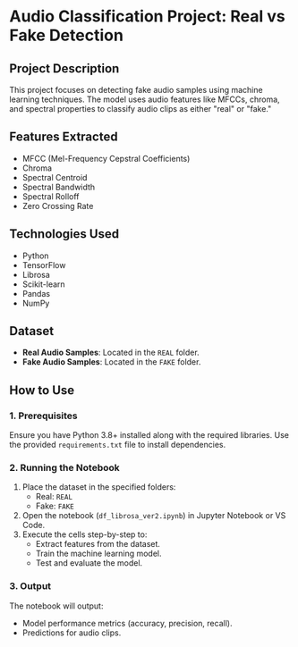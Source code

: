 # Audio Classification Project: Real vs Fake Detection

## Project Description
This project focuses on detecting fake audio samples using machine learning techniques. The model uses audio features like MFCCs, chroma, and spectral properties to classify audio clips as either "real" or "fake."

## Features Extracted
- MFCC (Mel-Frequency Cepstral Coefficients)
- Chroma
- Spectral Centroid
- Spectral Bandwidth
- Spectral Rolloff
- Zero Crossing Rate

## Technologies Used
- Python
- TensorFlow
- Librosa
- Scikit-learn
- Pandas
- NumPy

## Dataset
- **Real Audio Samples**: Located in the `REAL` folder.
- **Fake Audio Samples**: Located in the `FAKE` folder.

## How to Use
### 1. Prerequisites
Ensure you have Python 3.8+ installed along with the required libraries. Use the provided `requirements.txt` file to install dependencies.

### 2. Running the Notebook
1. Place the dataset in the specified folders:
   - Real: `REAL`
   - Fake: `FAKE`
2. Open the notebook (`df_librosa_ver2.ipynb`) in Jupyter Notebook or VS Code.
3. Execute the cells step-by-step to:
   - Extract features from the dataset.
   - Train the machine learning model.
   - Test and evaluate the model.

### 3. Output
The notebook will output:
- Model performance metrics (accuracy, precision, recall).
- Predictions for audio clips.


